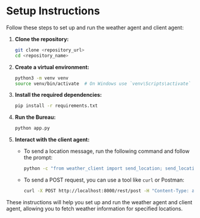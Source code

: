 # Setup Instructions

Follow these steps to set up and run the weather agent and client agent:

1. **Clone the repository:**
   ```sh
   git clone <repository_url>
   cd <repository_name>
   ```

2. **Create a virtual environment:**
   ```sh
   python3 -m venv venv
   source venv/bin/activate  # On Windows use `venv\Scripts\activate`
   ```

3. **Install the required dependencies:**
   ```sh
   pip install -r requirements.txt
   ```

4. **Run the Bureau:**
   ```sh
   python app.py
   ```

5. **Interact with the client agent:**
   - To send a location message, run the following command and follow the prompt:
     ```sh
     python -c "from weather_client import send_location; send_location()"
     ```

   - To send a POST request, you can use a tool like `curl` or Postman:
     ```sh
     curl -X POST http://localhost:8000/rest/post -H "Content-Type: application/json" -d '{"location": "New York"}'
     ```

These instructions will help you set up and run the weather agent and client agent, allowing you to fetch weather information for specified locations.
